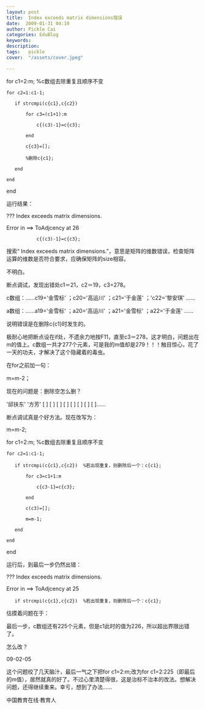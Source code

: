 ```yaml
---
layout: post  
title:  Index exceeds matrix dimensions错误  
date:  2009-01-31 04:10  
author: Pickle Cai  
categories: EduBlog  
keywords: 
description:   
tags:	pickle   
cover:  "/assets/cover.jpeg"  

---  
```

    
for c1=2:m;                     %c数组去除重复且顺序不变

    for c2=1:c1-1;

       if strcmpi(c{c1},c{c2})

           for c3=(c1+1):m

               c{(c3)-1}=c{c3};

           end

           c{c3}=[];

           %删除c{c1};

       end

    end

end



 



运行结果：



??? Index exceeds matrix dimensions.



Error in ==> ToAdjcency at 26

               c{(c3)-1}=c{c3};



 



搜索“ Index exceeds matrix dimensions.”，意思是矩阵的维数错误，检查矩阵运算的维数是否符合要求，应确保矩阵的size相容。



不明白。



 



断点调试，发现出错处c1＝21，c2＝19，c3=278。



c数组：……c19='金雪标' ；c20='高运川' ；c21='于金莲' ；'c22='黎安琪' ……



a数组：……a19='金雪标' ；a20='高运川' ；a21='金雪标' ；a22='于金莲' ……



说明错误是在删除c{c1}时发生的。



 



极耐心地把断点设在if处，不遗余力地按F11，直至c3＝278，这才明白，问题出在m的值上。c数组一共才277个元素，可是我的m值却是279！！！触目惊心，花了一天的功夫，才解决了这个隐藏着的毒虫。



在for之前加一句：



m=m-2；



 



现在的问题是：删除空怎么删？



'邱扶东' '方芳' [ ] [ ] [ ] [ ] [ ] [ ] [ ] [ ]……



 



断点调试真是个好方法。现在改写为：



m=m-2;

for c1=2:m;                     %c数组去除重复且顺序不变

    for c2=1:c1-1;

       if strcmpi(c{c1},c{c2})  %若出现重复，则删除后一个：c{c1};

           for c3=c1+1:m

               c{c3-1}=c{c3}; 

           end

           c(c3)=[];

           m=m-1;

       end

    end

end

运行后，到最后一步仍然出错：



??? Index exceeds matrix dimensions.



Error in ==> ToAdjcency at 25

       if strcmpi(c{c1},c{c2})  %若出现重复，则删除后一个：c{c1};



估摸着问题在于：



最后一步，c数组还有225个元素，但是c1此时的值为226，所以超出界限出错了。



怎么改？



09-02-05



这个问题绞了几天脑汁，最后一气之下把for c1=2:m;改为for c1=2:225（即最后的m值），居然就真的好了。不过心里清楚得很，这是治标不治本的改法。想解决问题，还得继续重来。幸亏，想到了办法……



		    
 中国教育在线·教育人

